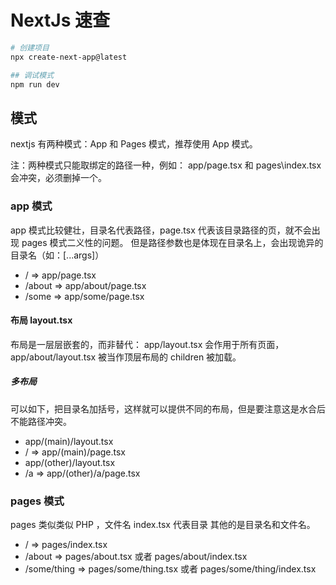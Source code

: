 # NextJs 速查

```bash
# 创建项目
npx create-next-app@latest

## 调试模式
npm run dev
```

## 模式

nextjs 有两种模式：App 和 Pages 模式，推荐使用 App 模式。

注：两种模式只能取绑定的路径一种，例如：
app/page.tsx 和 pages\index.tsx 会冲突，必须删掉一个。

### app 模式

app 模式比较健壮，目录名代表路径，page.tsx 代表该目录路径的页，就不会出现 pages 模式二义性的问题。
但是路径参数也是体现在目录名上，会出现诡异的目录名（如：[...args]）

- / => app/page.tsx
- /about => app/about/page.tsx
- /some => app/some/page.tsx


#### 布局 layout.tsx

布局是一层层嵌套的，而非替代：
app/layout.tsx 会作用于所有页面，app/about/layout.tsx 被当作顶层布局的 children 被加载。

##### 多布局

可以如下，把目录名加括号，这样就可以提供不同的布局，但是要注意这是水合后不能路径冲突。

- app/(main)/layout.tsx
- / => app/(main)/page.tsx
- app/(other)/layout.tsx
- /a => app/(other)/a/page.tsx

### pages 模式

pages 类似类似 PHP ，文件名 index.tsx 代表目录 其他的是目录名和文件名。

- / => pages/index.tsx
- /about => pages/about.tsx 或者 pages/about/index.tsx
- /some/thing => pages/some/thing.tsx 或者 pages/some/thing/index.tsx
